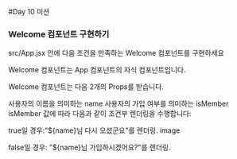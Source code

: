 #Day 10 미션

### Welcome 컴포넌트 구현하기

src/App.jsx 안에 다음 조건을 만족하는 Welcome 컴포넌트를 구현하세요

Welcome 컴포넌트는 App 컴포넌트의 자식 컴포넌트입니다.

Welcome 컴포넌트는 다음 2개의 Props를 받습니다.

사용자의 이름을 의미하는 name
사용자의 가입 여부를 의미하는 isMember
isMember 값에 따라 다음과 같이 조건부 렌더링을 수행합니다:

true일 경우:"${name}님 다시 오셨군요"를 렌더링. image

false일 경우: "${name}님 가입하시겠어요?"를 렌더링.
